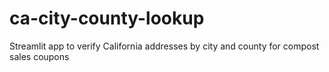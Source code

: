 # ca-city-county-lookup
Streamlit app to verify California addresses by city and county for compost sales coupons
